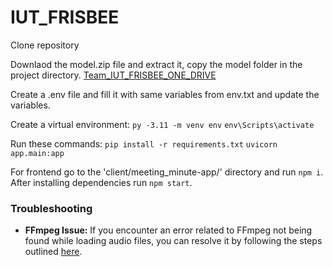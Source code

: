 # IUT_FRISBEE


Clone repository

Downlaod the model.zip file and extract it, copy the model folder in the project directory.
[Team_IUT_FRISBEE_ONE_DRIVE](https://iutdhaka-my.sharepoint.com/:f:/g/personal/rafihassan_iut-dhaka_edu/EnaPmHUz0S9PidqCe60lp-EBFKEktdRZknUS70BmASLB4g?e=ysmI2f)



Create a  .env file and fill it with same variables from env.txt and update the variables.

Create a virtual environment:
`py -3.11 -m venv env`
`env\Scripts\activate`

Run these commands:
`pip install -r requirements.txt`
`uvicorn app.main:app`

For frontend go to the 'client/meeting_minute-app/' directory and run `npm i`. After installing dependencies run `npm start`.
<!-- You have to install node.js before starting the app and install the following libraries:
`npm install bootstrap`
`npm install react-spinners`
`npm install react-markdown` -->


### Troubleshooting

- **FFmpeg Issue:**
  If you encounter an error related to FFmpeg not being found while loading audio files, you can resolve it by following the steps outlined [here](https://discuss.huggingface.co/t/audio-classification-pipeline-valueerror-ffmpeg-was-not-found-but-is-required-to-load-audio-files-from-filename/16137/7).
